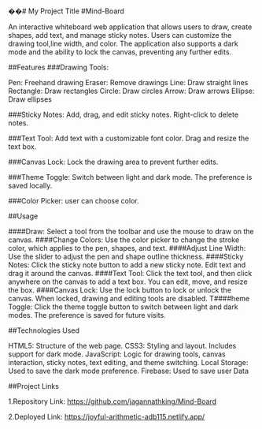 ��#   M y   P r o j e c t   T i t l e 
 
 #Mind-Board

An interactive whiteboard web application that allows users to draw, create shapes, add text, and manage sticky notes. Users can customize the drawing tool,line width, and color. The application also supports a dark mode and the ability to lock the canvas, preventing any further edits.

##Features
###Drawing Tools:

Pen: Freehand drawing
Eraser: Remove drawings
Line: Draw straight lines
Rectangle: Draw rectangles
Circle: Draw circles
Arrow: Draw arrows
Ellipse: Draw ellipses


###Sticky Notes: Add, drag, and edit sticky notes. Right-click to delete notes.

###Text Tool: Add text with a customizable font color. Drag and resize the text box.

###Canvas Lock: Lock the drawing area to prevent further edits.

###Theme Toggle: Switch between light and dark mode. The preference is saved locally.

###Color Picker: user can choose color.


##Usage

####Draw: Select a tool from the toolbar and use the mouse to draw on the canvas.
####Change Colors: Use the color picker to change the stroke color, which applies to the pen, shapes, and text.
####Adjust Line Width: Use the slider to adjust the pen and shape outline thickness.
####Sticky Notes: Click the sticky note button to add a new sticky note. Edit text and drag it around the canvas.
####Text Tool: Click the text tool, and then click anywhere on the canvas to add a text box. You can edit, move, and resize the box.
####Canvas Lock: Use the lock button to lock or unlock the canvas. When locked, drawing and editing tools are disabled.
T####heme Toggle: Click the theme toggle button to switch between light and dark modes. The preference is saved for future visits.


##Technologies Used

HTML5: Structure of the web page.
CSS3: Styling and layout. Includes support for dark mode.
JavaScript: Logic for drawing tools, canvas interaction, sticky notes, text editing, and theme switching.
Local Storage: Used to save the dark mode preference.
Firebase: Used to save user Data 


##Project Links

1.Repository Link: https://github.com/jagannathking/Mind-Board

2.Deployed Link: https://joyful-arithmetic-adb115.netlify.app/ 
